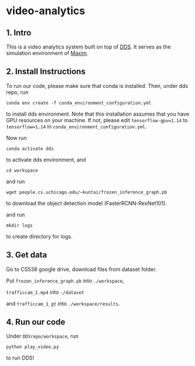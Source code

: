 # video-analytics

## 1. Intro
This is a video analytics system built on top of [DDS](https://github.com/KuntaiDu/dds). It serves as the simulation environment of [Maxim](https://ieeexplore.ieee.org/document/9859614/).

## 2. Install Instructions

To run our code, please make sure that conda is installed. Then, under dds repo, run

```conda env create -f conda_environment_configuration.yml```

to install dds environment. Note that this installation assumes that you have GPU resources on your machine. If not, please edit ```tensorflow-gpu=1.14``` to ```tensorflow=1.14``` in ```conda_environment_configuration.yml```.

Now run

```conda activate dds```

to activate dds environment, and 

```cd workspace```

and run 

```wget people.cs.uchicago.edu/~kuntai/frozen_inference_graph.pb```

to download the object detection model (FasterRCNN-ResNet101).

and run

```mkdir logs```

to create directory for logs.

## 3. Get data

Go to CS538 google drive, download files from dataset folder. 

Put `frozen_inference_graph.pb` into `./workspace`, 

`trafficcam_1.mp4` into `./dataset` 

and `trafficcam_1_gt` into `./workspace/results`.

## 4. Run our code

Under ```DDSrepo/workspace```, run

```python play_video.py```

to run DDS!
